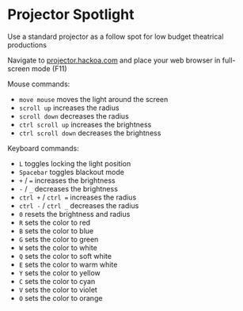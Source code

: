 # Projector Spotlight

Use a standard projector as a follow spot for low budget theatrical productions

Navigate to [projector.hackoa.com](projector.hackoa.com) and place your web browser in full-screen mode (F11)

Mouse commands:
* `move mouse` moves the light around the screen
* `scroll up` increases the radius
* `scroll down` decreases the radius
* `ctrl scroll up` increases the brightness
* `ctrl scroll down` decreases the brightness

Keyboard commands:
* `L` toggles locking the light position
* `Spacebar` toggles blackout mode
* `+` / `=` increases the brightness
* `-` / `_` decreases the brightness
* `ctrl +` / `ctrl =` increases the radius
* `ctrl -` / `ctrl _` decreases the radius
* `0` resets the brightness and radius
* `R` sets the color to red
* `B` sets the color to blue
* `G` sets the color to green
* `W` sets the color to white
* `Q` sets the color to soft white
* `E` sets the color to warm white
* `Y` sets the color to yellow
* `C` sets the color to cyan
* `V` sets the color to violet
* `O` sets the color to orange
